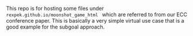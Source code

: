 This repo is for hosting some files under `rexpek.github.io/moonshot_game_html
` which are referred to from our ECC conference paper. This is basically a very simple virtual use case that is a good example for the subgoal approach.  
